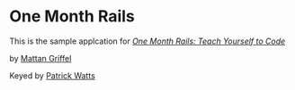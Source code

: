 # One Month Rails

This is the sample applcation for
[*One Month Rails: Teach Yourself to Code*](http://onemonthrails.com)

by [Mattan Griffel](http://mattangriffel.com)

Keyed by [Patrick Watts](http://about.me/patrickwatts)